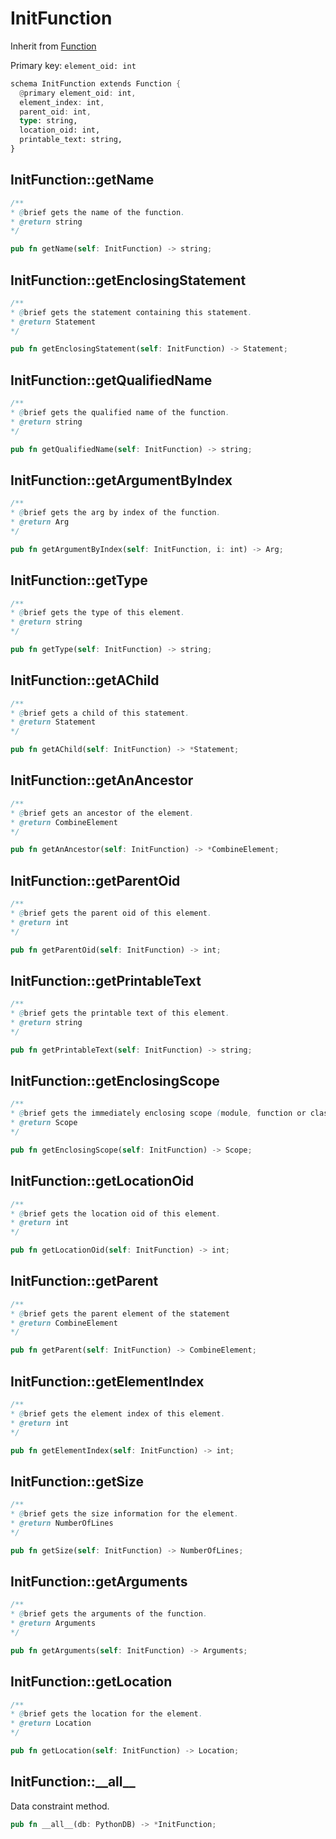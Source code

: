 # InitFunction

Inherit from [Function](./Function.md)

Primary key: `element_oid: int`

```rust
schema InitFunction extends Function {
  @primary element_oid: int,
  element_index: int,
  parent_oid: int,
  type: string,
  location_oid: int,
  printable_text: string,
}
```
## InitFunction::getName

```java
/**
* @brief gets the name of the function.
* @return string 
*/
```
```rust
pub fn getName(self: InitFunction) -> string;
```
## InitFunction::getEnclosingStatement

```java
/**
* @brief gets the statement containing this statement.
* @return Statement 
*/
```
```rust
pub fn getEnclosingStatement(self: InitFunction) -> Statement;
```
## InitFunction::getQualifiedName

```java
/**
* @brief gets the qualified name of the function.
* @return string 
*/
```
```rust
pub fn getQualifiedName(self: InitFunction) -> string;
```
## InitFunction::getArgumentByIndex

```java
/**
* @brief gets the arg by index of the function.
* @return Arg 
*/
```
```rust
pub fn getArgumentByIndex(self: InitFunction, i: int) -> Arg;
```
## InitFunction::getType

```java
/**
* @brief gets the type of this element.
* @return string
*/
```
```rust
pub fn getType(self: InitFunction) -> string;
```
## InitFunction::getAChild

```java
/**
* @brief gets a child of this statement.
* @return Statement 
*/
```
```rust
pub fn getAChild(self: InitFunction) -> *Statement;
```
## InitFunction::getAnAncestor

```java
/**
* @brief gets an ancestor of the element.
* @return CombineElement 
*/
```
```rust
pub fn getAnAncestor(self: InitFunction) -> *CombineElement;
```
## InitFunction::getParentOid

```java
/**
* @brief gets the parent oid of this element.
* @return int
*/
```
```rust
pub fn getParentOid(self: InitFunction) -> int;
```
## InitFunction::getPrintableText

```java
/**
* @brief gets the printable text of this element.
* @return string
*/
```
```rust
pub fn getPrintableText(self: InitFunction) -> string;
```
## InitFunction::getEnclosingScope

```java
/**
* @brief gets the immediately enclosing scope (module, function or class) whose body contains this statement.
* @return Scope 
*/
```
```rust
pub fn getEnclosingScope(self: InitFunction) -> Scope;
```
## InitFunction::getLocationOid

```java
/**
* @brief gets the location oid of this element.
* @return int
*/
```
```rust
pub fn getLocationOid(self: InitFunction) -> int;
```
## InitFunction::getParent

```java
/**
* @brief gets the parent element of the statement
* @return CombineElement 
*/
```
```rust
pub fn getParent(self: InitFunction) -> CombineElement;
```
## InitFunction::getElementIndex

```java
/**
* @brief gets the element index of this element.
* @return int
*/
```
```rust
pub fn getElementIndex(self: InitFunction) -> int;
```
## InitFunction::getSize

```java
/**
* @brief gets the size information for the element.
* @return NumberOfLines
*/
```
```rust
pub fn getSize(self: InitFunction) -> NumberOfLines;
```
## InitFunction::getArguments

```java
/**
* @brief gets the arguments of the function.
* @return Arguments 
*/
```
```rust
pub fn getArguments(self: InitFunction) -> Arguments;
```
## InitFunction::getLocation

```java
/**
* @brief gets the location for the element.
* @return Location
*/
```
```rust
pub fn getLocation(self: InitFunction) -> Location;
```
## InitFunction::\_\_all\_\_

Data constraint method.

```rust
pub fn __all__(db: PythonDB) -> *InitFunction;
```
